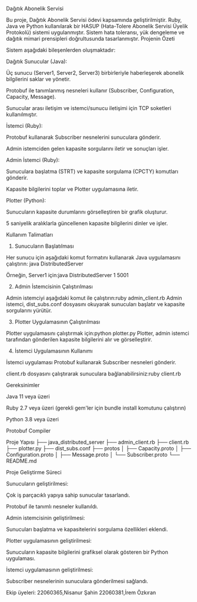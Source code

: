 Dağıtık Abonelik Servisi

Bu proje, Dağıtık Abonelik Servisi ödevi kapsamında geliştirilmiştir. Ruby, Java ve Python kullanılarak bir HASUP (Hata-Tolere Abonelik Servisi Üyelik Protokolü) sistemi uygulanmıştır. Sistem hata toleransı, yük dengeleme ve dağıtık mimari prensipleri doğrultusunda tasarlanmıştır.
Projenin Özeti

Sistem aşağıdaki bileşenlerden oluşmaktadır:

Dağıtık Sunucular (Java):

Üç sunucu (Server1, Server2, Server3) birbirleriyle haberleşerek abonelik bilgilerini saklar ve yönetir.

Protobuf ile tanımlanmış nesneleri kullanır (Subscriber, Configuration, Capacity, Message).

Sunucular arası iletişim ve istemci/sunucu iletişimi için TCP soketleri kullanılmıştır.

İstemci (Ruby):

Protobuf kullanarak Subscriber nesnelerini sunuculara gönderir.

Admin istemciden gelen kapasite sorgularını iletir ve sonuçları işler.

Admin İstemci (Ruby):

Sunuculara başlatma (STRT) ve kapasite sorgulama (CPCTY) komutları gönderir.

Kapasite bilgilerini toplar ve Plotter uygulamasına iletir.

Plotter (Python):

Sunucuların kapasite durumlarını görselleştiren bir grafik oluşturur.

5 saniyelik aralıklarla güncellenen kapasite bilgilerini dinler ve işler.

Kullanım Talimatları

1. Sunucuların Başlatılması

Her sunucu için aşağıdaki komut formatını kullanarak Java uygulamasını çalıştırın:
java DistributedServer <serverId> <port>

Örneğin, Server1 için:java DistributedServer 1 5001

2. Admin İstemcisinin Çalıştırılması

Admin istemciyi aşağıdaki komut ile çalıştırın:ruby admin_client.rb
Admin istemci, dist_subs.conf dosyasını okuyarak sunucuları başlatır ve kapasite sorgularını yürütür.

3. Plotter Uygulamasının Çalıştırılması

Plotter uygulamasını çalıştırmak için:python plotter.py
Plotter, admin istemci tarafından gönderilen kapasite bilgilerini alır ve görselleştirir.

4. İstemci Uygulamasının Kullanımı

 İstemci uygulaması Protobuf kullanarak Subscriber nesneleri gönderir.

client.rb dosyasını çalıştırarak sunuculara bağlanabilirsiniz:ruby client.rb

Gereksinimler

Java 11 veya üzeri

Ruby 2.7 veya üzeri (gerekli gem'ler için bundle install komutunu çalıştırın)

Python 3.8 veya üzeri

Protobuf Compiler

Proje Yapısı
├── java_distributed_server
├── admin_client.rb
├── client.rb
├── plotter.py
├── dist_subs.conf
├── protos
│   ├── Capacity.proto
│   ├── Configuration.proto
│   ├── Message.proto
│   └── Subscriber.proto
└── README.md

Proje Geliştirme Süreci

Sunucuların geliştirilmesi:

Çok iş parçacıklı yapıya sahip sunucular tasarlandı.

Protobuf ile tanımlı nesneler kullanıldı.

Admin istemcisinin geliştirilmesi:

Sunucuları başlatma ve kapasitelerini sorgulama özellikleri eklendi.

Plotter uygulamasının geliştirilmesi:

Sunucuların kapasite bilgilerini grafiksel olarak gösteren bir Python uygulaması.

İstemci uygulamasının geliştirilmesi:

Subscriber nesnelerinin sunuculara gönderilmesi sağlandı.

Ekip üyeleri:
22060365,Nisanur Şahin
22060381,İrem Özkıran
